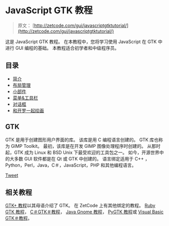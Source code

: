 # JavaScript GTK 教程

> 原文： [http://zetcode.com/gui/javascriptgtktutorial/](http://zetcode.com/gui/javascriptgtktutorial/)

这是 JavaScript GTK 教程。 在本教程中，您将学习使用 JavaScript 在 GTK 中进行 GUI 编程的基础。 本教程适合初学者和中级程序员。

## 目录



*   [简介](introduction/)
*   [布局管理](layoutmanagement/)
*   [小部件](widgets/)
*   [菜单&工具栏](menustoolbars/)
*   [对话框](dialogs/)
*   [和开罗一起绘画](cairo/)



## GTK

GTK 是用于创建图形用户界面的库。 该库是用 C 编程语言创建的。 GTK 库也称为 GIMP Toolkit。 最初，该库是在开发 GIMP 图像处理程序时创建的。 从那时起，GTK 成为 Linux 和 BSD Unix 下最受欢迎的工具包之一。 如今，开源世界中的大多数 GUI 软件都是在 Qt 或 GTK 中创建的。 语言绑定适用于 C++ ，Python，Perl，Java，C＃，JavaScript，PHP 和其他编程语言。

[Tweet](https://twitter.com/share) 

## 相关教程

[GTK+ 教程](/gui/gtk2/)以其母语介绍了 GTK。 在 ZetCode 上有其他绑定的教程。 [Ruby GTK 教程](/gui/rubygtk/)， [C＃GTK＃教程](/gui/gtksharp/)， [Java Gnome 教程](/gui/javagnome/)， [PyGTK 教程](/gui/pygtk/)或 [Visual Basic GTK＃教程](/gui/vbgtk/)。